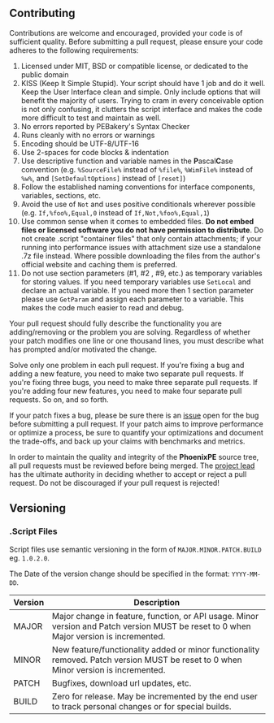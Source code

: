 ## Contributing

Contributions are welcome and encouraged, provided your code is of sufficient quality. Before submitting a pull request, please ensure your code adheres to the following requirements:

1. Licensed under MIT, BSD or compatible license, or dedicated to the public domain
1. KISS (Keep It Simple Stupid). Your script should have 1 job and do it well. Keep the User Interface clean and simple. Only include options that will benefit the majority of users. Trying to cram in every conceivable option is not only confusing, it clutters the script interface and makes the code more difficult to test and maintain as well.
1. No errors reported by PEBakery's Syntax Checker
1. Runs cleanly with no errors or warnings
1. Encoding should be UTF-8/UTF-16
1. Use 2-spaces for code blocks & indentation
1. Use descriptive function and variable names in the **P**ascal**C**ase convention (e.g. `%SourceFile%` instead of `%file%`, `%WimFile%` instead of `%w%`, and `[SetDefaultOptions]` instead of `[reset]`)
1. Follow the established naming conventions for interface components, variables, sections, etc.
1. Avoid the use of `Not` and uses positive conditionals wherever possible (e.g. `If,%foo%,Equal,0` instead of `If,Not,%foo%,Equal,1`)
1. Use common sense when it comes to embedded files. **Do not embed files or licensed software you do not have permission to distribute**. Do not create .script "container files" that only contain attachments; if your running into performance issues with attachment size use a standalone .7z file instead. Where possible downloading the files from the author's official website and caching them is preferred.
1. Do not use section parameters (#1, #2 , #9, etc.) as temporary variables for storing values. If you need temporary variables use `SetLocal` and declare an actual variable. If you need more then 1 section parameter please use `GetParam` and assign each parameter to a variable. This makes the code much easier to read and debug.

Your pull request should fully describe the functionality you are adding/removing or the problem you are solving. Regardless of whether your patch modifies one line or one thousand lines, you must describe what has prompted and/or motivated the change.

Solve only one problem in each pull request. If you're fixing a bug and adding a new feature, you need to make two separate pull requests. If you're fixing three bugs, you need to make three separate pull requests. If you're adding four new features, you need to make four separate pull requests. So on, and so forth.

If your patch fixes a bug, please be sure there is an [issue](https://github.com/PhoenixPE/PhoenixPE/issues) open for the bug before submitting a pull request. If your patch aims to improve performance or optimize a process, be sure to quantify your optimizations and document the trade-offs, and back up your claims with benchmarks and metrics.

In order to maintain the quality and integrity of the **PhoenixPE** source tree, all pull requests must be reviewed before being merged. The [project lead](https://github.com/Homes32) has the ultimate authority in deciding whether to accept or reject a pull request. Do not be discouraged if your pull request is rejected!

## Versioning

### .Script Files

Script files use semantic versioning in the form of `MAJOR.MINOR.PATCH.BUILD` eg. `1.0.2.0`.

The Date of the version change should be specified in the format: `YYYY-MM-DD`. 

|Version|Description|
|---|---|
|MAJOR|Major change in feature, function, or API usage. Minor version and Patch version MUST be reset to 0 when Major version is incremented.|
|MINOR|New feature/functionality added or minor functionality removed. Patch version MUST be reset to 0 when Minor version is incremented.|
|PATCH|Bugfixes, download url updates, etc.|
|BUILD|Zero for release. May be incremented by the end user to track personal changes or for special builds.|
